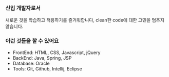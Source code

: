 ### 신입 개발자로서
새로운 것을 학습하고 적용하기를 즐거워합니다, clean한 code에 대한 고민을 멈추지 않습니다.

### 이런 것들을 할 수 있어요
- FrontEnd: HTML, CSS, Javascript, jQuery
- BackEnd: Java, Spring, JSP
- Database: Oracle
- Tools: Git, Github, Intellij, Eclipse
